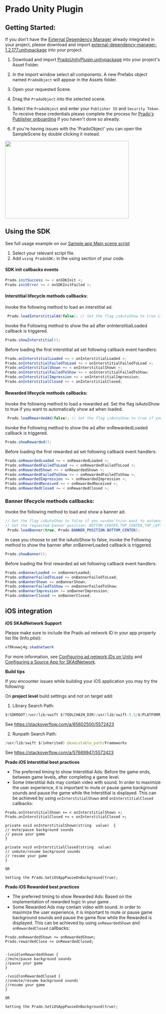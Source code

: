 # Prado Unity Plugin

## Getting Started:

If you don't have the [External Dependency Manager](https://github.com/googlesamples/unity-jar-resolver) already integrated in your project, please download and import [external-dependency-manager-1.2.177.unitypackage](/Prado%20Direct/Unity/external-dependency-manager-1.2.177.unitypackage) into your project. 

1. Download and import [PradoUnityPlugin.unitypackage](/Prado%20Direct/Unity/PradoUnityPlugin.unitypackage) into your project's Asset Folder.
2. In the import window select all components. A new Prefabs object named `PradoObject` will appear in the Assets folder. 
3. Open your requested Scene. 
4. Drag the `PradoObject` into the selected scene.
5. Select the `PradoObject` and enter your `Publisher ID` and `Security Token`. To receive these credentials please complete the process for [Prado's Publisher onboarding](http://accounts.prado.co/publishers/register?utm_source=prado_github) if you haven't done so already.

6. If you're having issues with the 'PradoObject' you can open the SampleScene by double clicking it instead.

<a href="url"><img src="http://d28lrrc51wcjkk.cloudfront.co/sdk/Unity_SDK_Publisher_Security_Token.png" align="center" height="250" width="400" ></a>


## Using the SDK

See full usage example on our [Sample app Main scene script](/Prado%20Direct/Unity/SampleApp/Assets/Scenes/MainCode.cs)
1. Select your relevant script file.
2. Add ```using PradoSDK;``` in the using section of your code.

#### SDK init callbacks events
```java
Prado.initSuccess += < onSDKInit >;
Prado.initError += < onSDKInitFailed >;
```

#### Interstitial lifecycle methods callbacks:

Invoke the following method to load an interstitial ad.
```java
 Prado.loadInterstitialAd(false); // Set the flag isAutoShow to true if you want to automatically show ad when loaded.
  ```
Invoke the Following method to show the ad after onInterstitialLoaded callback is triggered.
```java
Prado.showInterstitial();
```
Before loading the first interstitial ad set following callback event handlers:
```java
Prado.onInterstitialLoaded += < onInterstitialLoaded >;
Prado.onInterstitialFailedToLoad += < onInterstitialFailedToLoad >;
Prado.onInterstitialShown += < onInterstitialShown >;
Prado.onInterstitialFailedToShow += < onInterstitialFailedToShow;
Prado.onInterstitialImpression += < onInterstitialImpression;
Prado.onInterstitialClosed += < onInterstitialClosed;
```
#### Rewarded lifecycle methods callbacks:

Invoke the following method to load a rewarded ad. Set the flag isAutoShow to true if you want to automatically show ad when loaded.
```java
 Prado.loadRewardedAd(false); // Set the flag isAutoShow to true if you want to automatically show ad when loaded.
  ```
Invoke the Following method to show the ad after onRewardedLoaded callback is triggered.
```java
Prado.showRewarded();
```
Before loading the first rewarded ad set following callback event handlers:
```java
Prado.onRewardedLoaded += < onRewardedLoaded >;
Prado.onRewardedFailedToLoad += < onRewardedFailedToLoad >;
Prado.onRewardedShown += < onRewardedShown >;
Prado.onRewardedFailedToShow += < onRewardedFailedToShow >;
Prado.onRewardedImpression += < onRewardedImpression >;
Prado.onRewardedReceived += < onRewardedReceived >;
Prado.onRewardedClosed += < onRewardedClosed >;
```

### Banner lifecycle methods callbacks:

Invoke the following method to load and show a banner ad. 
```java
// Set the flag isAutoShow to false if you <u>don't</u> want to automatically show the banner once loaded.
// Set the requested banner position: BOTTOM_CENTER,TOP_CENTER,TOP_LEFT,TOP_RIGHT,BOTTOM_LEFT,BOTTOM_RIGHT. 
 Prado.loadBanner(true, Prado.BANNER_POSITION.BOTTOM_CENTER); 
  ```
In case you choose to set the isAutoShow to false, invoke the Following method to show the banner after onBannerLoaded callback is triggered.
```java
Prado.showBanner();
```
Before loading the first rewarded ad set following callback event handlers:
```java
Prado.onBannerLoaded += onBannerLoaded;
Prado.onBannerFailedToLoad += onBannerFailedToLoad;
Prado.onBannerShown += onBannerShown;
Prado.onBannerFailedToShow += onBannerFailedToShow;
Prado.onBannerImpression += onBannerImpression;
Prado.onBannerClosed += onBannerClosed;
```

## iOS integration

**iOS SKAdNetwork Support**

Please make sure to include the Prado ad network ID in your app property list file (Info.plist):

```java
v79kvwwj4g.skadnetwork	
```
	
For more information, see [Configuring ad network IDs on Unity](https://docs.unity.com/ads/ConfiguringAdNetworkIDs.html) and  [Configuring a Source App for SKAdNetwork](https://developer.apple.com/documentation/storekit/skadnetwork/configuring_a_source_app).

**Build tips**

If you encounter issues while building your iOS application you may try the following:

On <b>project level</b> build settings and not on target add:

1. Library Search Path:
```java   
$(SDKROOT)/usr/lib/swift $(TOOLCHAIN_DIR)/usr/lib/swift-5.5/$(PLATFORM_NAME) $(TOOLCHAIN_DIR)/usr/lib/swift/$(PLATFORM_NAME)
```
See https://stackoverflow.com/a/65602500/5572423


2. Runpath Search Path:
```java
/usr/lib/swift $(inherited) @executable_path/Frameworks
```
See https://stackoverflow.com/a/57669947/5572423

**Prado iOS Interstitial best practices**
- The preferred timing to show Interstitial Ads: Before the game ends, between game levels, after completing a game level.   
- Some Interstitial Ads may contain video with sound. In order to maximize the user experience, it is important to mute or pause game background sounds and pause the game while the Interstitial is displayed. This can be achieved by using `onInterstitialShown` and `onInterstitialClosed` callbacks:
```
Prado.onInterstitialShown += < onInterstitialShown >;	
Prado.onInterstitialClosed += < onInterstitialClosed >;
```
```
private void onInterstitialShown(string  value)  {
// mute/pause background sounds
// pause your game 
}

private void onInterstitialClosed(string  value)
// unmute/resume background sounds
// resume your game 
}

OR

Setting the Prado.SetiOSAppPauseOnBackground(true); 
```

**Prado iOS Rewarded best practices**
- The preferred timing to show Rewarded Ads: Based on the implementation of rewarded logic in your game .   
- Some Rewarded Ads may contain video with sound. In order to maximize the user experience, it is important to mute or pause game background sounds and pause the game flow while the Rewarded is displayed. This can be achieved by using `onRewardedShown` and `onRewardedClosed` callbacks:
```
Prado.onRewardedShown += onRewardedShown;  
Prado.rewardedClose += onRewardedClosed;
```
```

-(void)onRewardedShown {
//mute/pause background sounds
//pause your game 
}

-(void)onRewardedClosed {
//unmute/resume background sounds
//resume your game 
}

OR

Setting the Prado.SetiOSAppPauseOnBackground(true); 
```

